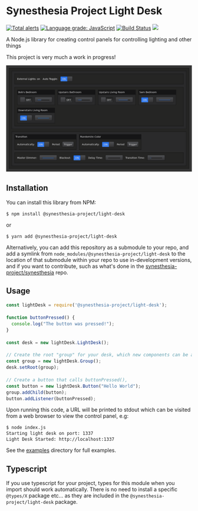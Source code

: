 # Synesthesia Project Light Desk

[![Total alerts](https://img.shields.io/lgtm/alerts/g/synesthesia-project/light-desk.svg?logo=lgtm&logoWidth=18)](https://lgtm.com/projects/g/synesthesia-project/light-desk/alerts/) [![Language grade: JavaScript](https://img.shields.io/lgtm/grade/javascript/g/synesthesia-project/light-desk.svg?logo=lgtm&logoWidth=18)](https://lgtm.com/projects/g/synesthesia-project/light-desk/context:javascript) [![Build Status](https://dev.azure.com/synesthesia--project/synesthesia/_apis/build/status/light-desk%20builds?branchName=master)](https://dev.azure.com/synesthesia--project/synesthesia/_build/latest?definitionId=1?branchName=master) [![](https://img.shields.io/npm/v/@synesthesia-project/light-desk.svg)](https://www.npmjs.com/package/@synesthesia-project/light-desk)

A Node.js library for creating control panels for controlling lighting and other things

This project is very much a work in progress!

![Screenshot](docs/screenshot.png)

## Installation

You can install this library from NPM:

```
$ npm install @synesthesia-project/light-desk
```

or

```
$ yarn add @synesthesia-project/light-desk
```

Alternatively, you can add this repository as a submodule to your repo, and add a symlink from `node_modules/@synesthesia-project/light-desk` to the location of that submodule within your repo to use in-development versions, and if you want to contribute, such as what's done in the [synesthesia-project/synesthesia](https://github.com/synesthesia-project/synesthesia) repo.

## Usage

```js
const lightDesk = require('@synesthesia-project/light-desk');

function buttonPressed() {
  console.log("The button was pressed!");
}

const desk = new lightDesk.LightDesk();

// Create the root "group" for your desk, which new components can be added to
const group = new lightDesk.Group();
desk.setRoot(group);

// Create a button that calls buttonPressed(),
const button = new lightDesk.Button("Hello World");
group.addChild(button);
button.addListener(buttonPressed);
```

Upon running this code, a URL will be printed to stdout which can be visited from a web browser to view the control panel, e.g:

```
$ node index.js
Starting light desk on port: 1337
Light Desk Started: http://localhost:1337
```

See the [examples](https://github.com/synesthesia-project/light-desk/tree/master/examples) directory for full examples.

## Typescript

If you use typescript for your project, types for this module when you import should work automatically. There is no need to install a specific `@types/X` package etc... as they are included in the `@synesthesia-project/light-desk` package.

